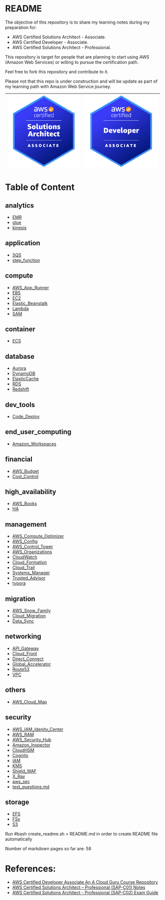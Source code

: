 # README

The objective of this repository is to share my learning notes during my preparation for:

- AWS Certified Solutions Architect - Associate.
- AWS Certified Developer - Associate.
- AWS Certified Solutions Architect - Professional.

This repository is target for people that are planning to start using AWS (Amazon Web Services) or willing to pursue the certification path.

Feel free to fork this repository and contribute to it.

Please not that this repo is under construction and will be update as part of my learning path with Amazon Web Service journey.



| <img src="./images/sa-ass.png" alt="drawing" width="400"/> | <img src="./images/devops-ass.png" alt="drawing" width="400"/> |
| ---------------------------------------------------------- | ------------------------------------------------------------ |

 

# Table of Content

## analytics
- [EMR](analytics/EMR.markdown)
- [glue](analytics/glue.markdown)
- [kinesis](analytics/kinesis.markdown)
## application
- [SQS](application/SQS.markdown)
- [step_function](application/step_function.markdown)
## compute
- [AWS_App_Runner](compute/AWS_App_Runner.markdown)
- [EBS](compute/EBS.markdown)
- [EC2](compute/EC2.markdown)
- [Elastic_Beanstalk](compute/Elastic_Beanstalk.markdown)
- [Lambda](compute/Lambda.markdown)
- [SAM](compute/SAM.markdown)
## container
- [ECS](container/ECS.markdown)
## database
- [Aurora](database/Aurora.markdown)
- [DynamoDB](database/DynamoDB.markdown)
- [ElasticCache](database/ElasticCache.markdown)
- [RDS](database/RDS.markdown)
- [Redshift](database/Redshift.markdown)
## dev_tools
- [Code_Deploy](dev_tools/Code_Deploy.markdown)
## end_user_computing
- [Amazon_Workspaces](end_user_computing/Amazon_Workspaces.markdown)
## financial
- [AWS_Budget](financial/AWS_Budget.markdown)
- [Cost_Control](financial/Cost_Control.markdown)
## high_availability
- [AWS_Books](high_availability/AWS_Books.markdown)
- [HA](high_availability/HA.markdown)
## management
- [AWS_Compute_Optimizer](management/AWS_Compute_Optimizer.markdown)
- [AWS_Config](management/AWS_Config.markdown)
- [AWS_Control_Tower](management/AWS_Control_Tower.markdown)
- [AWS_Organizations](management/AWS_Organizations.markdown)
- [CloudWatch](management/CloudWatch.markdown)
- [Cloud_Formation](management/Cloud_Formation.markdown)
- [Cloud_Trail](management/Cloud_Trail.markdown)
- [Systems_Manager](management/Systems_Manager.markdown)
- [Trusted_Advisor](management/Trusted_Advisor.markdown)
- [typora](management/typora)
## migration
- [AWS_Snow_Family](migration/AWS_Snow_Family.markdown)
- [Cloud_Migration](migration/Cloud_Migration.markdown)
- [Data_Sync](migration/Data_Sync.markdown)
## networking
- [API_Gateway](networking/API_Gateway.markdown)
- [Cloud_Front](networking/Cloud_Front.markdown)
- [Direct_Connect](networking/Direct_Connect.markdown)
- [Global_Accelerator](networking/Global_Accelerator.markdown)
- [Route53](networking/Route53.markdown)
- [VPC](networking/VPC.markdown)
## others
- [AWS_Cloud_Map](others/AWS_Cloud_Map.markdown)
## security
- [AWS_IAM_Idenity_Center](security/AWS_IAM_Idenity_Center.markdown)
- [AWS_RAM](security/AWS_RAM.markdown)
- [AWS_Security_Hub](security/AWS_Security_Hub.markdown)
- [Amazon_Inspector](security/Amazon_Inspector.markdown)
- [CloudHSM](security/CloudHSM.markdown)
- [Cognito](security/Cognito.markdown)
- [IAM](security/IAM.markdown)
- [KMS](security/KMS.markdown)
- [Shield_WAF](security/Shield_WAF.markdown)
- [X_Ray](security/X_Ray.markdown)
- [aws_sec](security/aws_sec.markdown)
- [test_questions.md](security/test_questions.md)
## storage
- [EFS](storage/EFS.markdown)
- [FSx](storage/FSx.markdown)
- [S3](storage/S3.markdown)



 Run #bash create_readme.sh > README.md  in order to create README file automatically

 Number of markdown pages so far are: 58




# References:

- [AWS Certified Developer Associate An A Cloud Guru Course Repository](https://github.com/ACloudGuru-Resources/course-aws-certified-developer-associate)
- [AWS Certified Solutions Architect – Professional (SAP-C01) Notes](https://github.com/Ernyoke/certified-aws-solutions-architect-professional)
- [AWS Certified Solutions Architect - Professional (SAP-C02) Exam Guide](https://d1.awsstatic.com/training-and-certification/docs-sa-pro/AWS-Certified-Solutions-Architect-Professional_Exam-Guide.pdf)